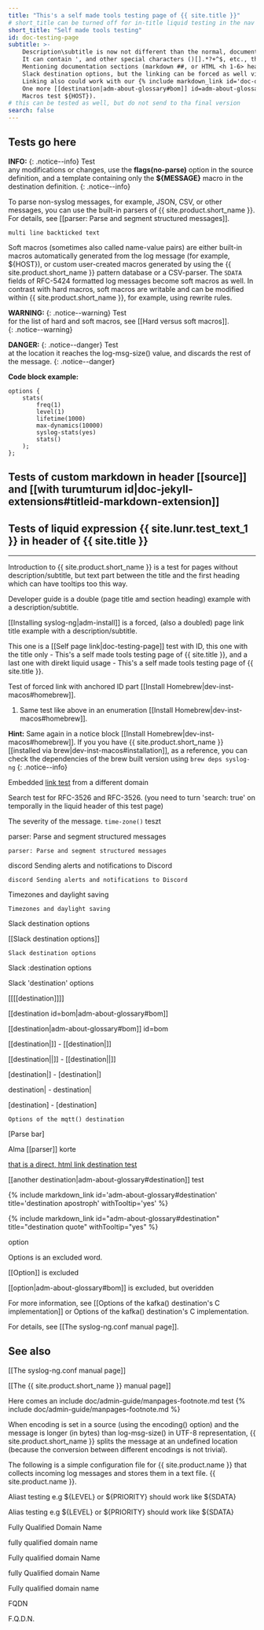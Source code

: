 ```yaml
---
title: "This's a self made tools testing page of {{ site.title }}"
# short_title can be turned off for in-title liquid testing in the nav bar, uncomment if needed
short_title: "Self made tools testing"
id: doc-testing-page
subtitle: >-
    Description\subtitle is now not different than the normal, documentation body markdown texts.<br>
    It can contain ', and other special characters ()[].*?+^$, etc., though some of them might require escaping, e.g. \\ or \|<br>
    Mentioning documentation sections (markdown ##, or HTML <h 1-6> headings) via the exact section title text should work normally, like
    Slack destination options, but the linking can be forced as well via our custom markdown [[[[Timezones and daylight saving]]]] format.<br>
    Linking also could work with our {% include markdown_link id='doc-own-tools' title='markdown_link liquid include' withTooltip='yes' %}.<br>
    One more [[destination|adm-about-glossary#bom]] id=adm-about-glossary#bom override test from subtutle.<br>
    Macros test ${HOST}).
# this can be tested as well, but do not send to tha final version
search: false
---
```


## Tests go here

**INFO:** \{: .notice--info\} Test \
any modifications or changes, use the **flags(no-parse)** option in the
source definition, and a template containing only the **${MESSAGE}**
macro in the destination definition.
{: .notice--info}

To parse non-syslog messages, for example, JSON, CSV, or other messages,
you can use the built-in parsers of {{ site.product.short_name }}. For details, see
[[parser: Parse and segment structured messages]].

`multi line backticked
text`

Soft macros (sometimes also called name-value pairs) are either
built-in macros automatically generated from the log message (for
example, ${HOST}), or custom user-created macros generated by using
the {{ site.product.short_name }} pattern database or a CSV-parser. The `SDATA` fields of
RFC-5424 formatted log messages become soft macros as well. In
contrast with hard macros, soft macros are writable and can be
modified within {{ site.product.short_name }}, for example, using rewrite rules.

**WARNING:** \{: .notice--warning\} Test \
for the list of hard and soft macros, see [[Hard versus soft macros]].  
{: .notice--warning}

**DANGER:** \{: .notice--danger\} Test \
at the location it reaches the log-msg-size() value, and discards the rest of the message.
{: .notice--danger}

**Code block example:**

```config
options {
    stats(
        freq(1)
        level(1)
        lifetime(1000)
        max-dynamics(10000)
        syslog-stats(yes)
        stats()
    );
};
```

## Tests of custom markdown in header [[source]] and [[with turumturum id|doc-jekyll-extensions#titleid-markdown-extension]]

## Tests of liquid expression {{ site.lunr.test_text_1 }} in header of {{ site.title }}

---------------------

Introduction to {{ site.product.short_name }} is a test for pages without description/subtitle, but text part between the title and the first heading which can have tooltips too this way.

Developer guide is a double (page title amd section heading) example with a description/subtitle.

[[Installing syslog-ng|adm-install]] is a forced, (also a doubled) page link title example with a description/subtitle.

This one is a [[Self page link|doc-testing-page]] test with ID, this one with the title only - This's a self made tools testing page of {{ site.title }}, and a last one with direkt liquid usage - This's a self made tools testing page of {{ site.title }}.

Test of forced link with anchored ID part [[Install Homebrew|dev-inst-macos#homebrew]].

1. Same test like above in an enumeration [[Install Homebrew|dev-inst-macos#homebrew]].

**Hint:** Same again in a notice block [[Install Homebrew|dev-inst-macos#homebrew]]. If you you have {{ site.product.short_name }} [[installed via brew|dev-inst-macos#installation]], as a reference, you can check the dependencies of the brew built version using `brew deps syslog-ng`
{: .notice--info}

Embedded [link test](https://grpc.io/docs/guides/keepalive/) from a different domain

Search test for RFC-3526 and RFC-3526. (you need to turn 'search: true' on temporally in the liquid header of this test page)

The severity of the message. `time-zone()` teszt

parser: Parse and segment structured messages

`parser: Parse and segment structured messages`

discord Sending alerts and notifications to Discord

`discord Sending alerts and notifications to Discord`

Timezones and daylight saving

`Timezones and daylight saving`

Slack destination options

[[Slack destination options]]

`Slack destination options`

Slack :destination options

Slack 'destination' options

[[[[destination]]]]

[[destination id=bom|adm-about-glossary#bom]]

[[destination|adm-about-glossary#bom]] id=bom

[[destination|]] - \[\[destination\|\]\]

[[destination||]] - \[\[destination\|\|\]\]

[destination|] - \[destination\|\]

destination| - destination\|

[destination] - \[destination\]

`Options of the mqtt() destination`

[Parse bar]

Alma [[parser]] korte

<a href="/admin-guide/200_About/002_Glossary#destination" class="nav-link content-tooltip">that is a direct, html link destination test</a>

[[another destination|adm-about-glossary#destination]] test

{% include markdown_link id='adm-about-glossary#destination' title='destination apostroph' withTooltip='yes' %}

{% include markdown_link id="adm-about-glossary#destination" title="destination quote" withTooltip="yes" %}

option

Options is an excluded word.

[[Option]] is excluded

[[option|adm-about-glossary#bom]] is excluded, but overidden

For more information, see
[[Options of the kafka() destination's C implementation]] or
Options of the kafka() destination's C implementation.


For details, see [[The syslog-ng.conf manual page]].

## See also

[[The syslog-ng.conf manual page]]

[[The {{ site.product.short_name }} manual page]]

Here comes an include doc/admin-guide/manpages-footnote.md test
{% include doc/admin-guide/manpages-footnote.md %}

When encoding is set in a source (using the encoding() option) and the
message is longer (in bytes) than log-msg-size() in UTF-8
representation, {{ site.product.short_name }} splits the message at an undefined
location (because the conversion between different encodings is not
trivial).

The following is a simple configuration file for {{ site.product.name }}  that collects incoming log messages and stores them
in a text file. {{ site.product.name }}.

Aliast testing e.g ${LEVEL} or ${PRIORITY} should work like ${SDATA}

Alias testing e.g ${LEVEL} or ${PRIORITY} should work like ${SDATA}

Fully Qualified Domain Name

fully qualified domain name

Fully qualified domain Name

fully Qualified domain Name

Fully qualified domain name

FQDN

F.Q.D.N.
